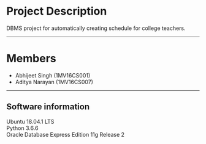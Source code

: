 # Project Description
DBMS project for automatically creating schedule for college teachers.

---
# Members
- Abhijeet Singh (1MV16CS001)
- Aditya Narayan (1MV16CS007)

---
## Software information
Ubuntu 18.04.1 LTS  
Python 3.6.6  
Oracle Database Express Edition 11g Release 2